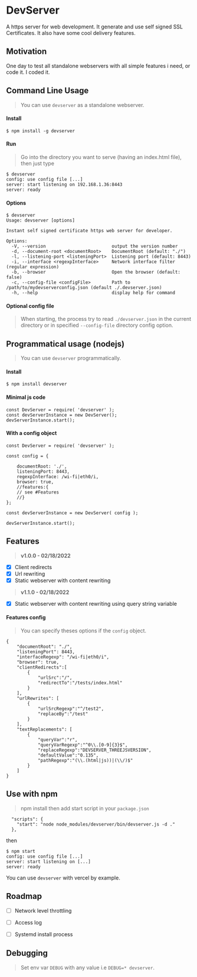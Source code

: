 # DevServer

A https server for web development. It generate and use self signed SSL Certificates. It also have some cool delivery features. 

## Motivation

One day to test all standalone webservers with all simple features i need, or code it. I coded it.


## **Command Line Usage**


> You can use `devserver` as a standalone webserver.

#### Install
```
$ npm install -g devserver
```

#### Run
> Go into the directory you want to serve (having an index.html file), then just type
```
$ devserver
config: use config file [...]
server: start listening on 192.168.1.36:8443
server: ready
```

#### Options
```
$ devserver
Usage: devserver [options]

Instant self signed certificate https web server for developer.

Options:
  -V, --version                         output the version number
  -d, --document-root <documentRoot>    DocumentRoot (default: "./")
  -l, --listening-port <listeningPort>  Listening port (default: 8443)
  -i, --interface <regexpInterface>     Network interface filter (regular expression)
  -b, --browser                         Open the browser (default: false)
  -c, --config-file <configFile>        Path to /path/to/mydevserverconfig.json (default ./.devserver.json)
  -h, --help                            display help for command
```

#### Optional config file

> When starting, the process try to read `./devserver.json` in the current directory or in specified `--config-file` directory config option.



## **Programmatical usage (nodejs)**

> You can use `devserver` programmatically.


#### Install
```
$ npm install devserver
```

#### Minimal js code

```
const DevServer = require( 'devserver' );
const devServerInstance = new DevServer();
devServerInstance.start();
```


#### With a config object

```
const DevServer = require( 'devserver' );

const config = {

    documentRoot: './',
    listeningPort: 8443,
    regexpInterface: /wi-fi|eth0/i,
    browser: true,
    //features:{
    // see #Features
    //}
};

const devServerInstance = new DevServer( config );

devServerInstance.start();
```

## **Features**

> **v1.0.0 - 02/18/2022**
* [x] Client redirects
* [x] Url rewriting
* [x] Static webserver with content rewriting

> **v1.1.0 - 02/18/2022**
* [x] Static webserver with content rewriting using query string variable


#### Features config

> You can specify theses options if the `config` object.


```
{
    "documentRoot": "./",
    "listeningPort": 8443,
    "interfaceRegexp": "/wi-fi|eth0/i",
    "browser": true,
    "clientRedirects":[
        {
            "urlSrc":"/",
            "redirectTo":"/tests/index.html"
        }
    ],
    "urlRewrites": [
        {
            "urlSrcRegexp":"^/test2",
            "replaceBy":"/test"
        }
    ],
    "textReplacements": [
        {
            "queryVar":"r",
            "queryVarRegexp":"^0\\.[0-9]{3}$",
            "replaceRegexp":"DEVSERVER_THREEJSVERSION",
            "defaultValue":"0.135",
            "pathRegexp":"(\\.(html|js))|(\\/)$"
        }
    ]
}
```


## **Use with npm**

> npm install then add start script in your `package.json`
```
  "scripts": {
    "start": "node node_modules/devserver/bin/devserver.js -d ."
  },
```
then
```
$ npm start
config: use config file [...]
server: start listening on [...]
server: ready
```

You can use `devserver` with vercel by example.


## **Roadmap**


* [ ] Network level throttling
* [ ] Access log
* [ ] Systemd install process



## Debugging

> Set env var `DEBUG` with any value i.e `DEBUG=* devserver`.
